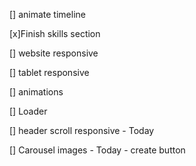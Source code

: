 [] animate timeline

[x]Finish skills section

[] website responsive

[] tablet responsive

[] animations

[] Loader

[] header scroll responsive - Today

[] Carousel images - Today - create button
